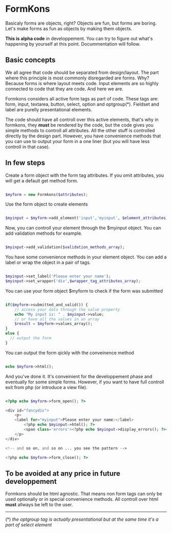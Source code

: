 FormKons
========

Basicaly forms are objects, right? Objects are fun, but forms are boring. Let's make forms as fun as objects by making them objects.

**This is alpha code** in developpement. You can try to figure out what's happening by yourself at this point. Docummentation will follow.

Basic concepts
--------------

We all agree that code should be separated from design/layout. The part where this principle is most commonly disregarded are forms. Why? Because forms is where layout meets code. Input elements are so highly connected to code that they are code. And here we are.

Formkons considers all active form tags as part of code. These tags are: form, input, textarea, button, select, option and optgroup(*). Fieldset and label are purelly presentational elements.
 
The code should have all controll over this active elements, that's why in formkons, they **must** be rendered by the code, but the code gives you simple methods to controll all attributes. All the other stuff is controlled directly by the design part. However, you have convenience methods that you can use to output your form in a one liner (but you will have less controll in that case).

In few steps
------------

Create a form object with the form tag attributes. If you omit attributes, you will get a default get method form.

```php

$myform = new Formkons($attributes);

```

Use the form object to create elements

```php

$myinput = $myform->add_element('input','myinput', $element_attributes);

```

Now, you can controll your element through the $myinput object. You can add validation methods for example.

```php

$myinput->add_validation($validation_methods_array);

```

You have some convenience methods in your element object. You can add a label or wrap the object in a pair of tags.
 
```php

$myinput->set_label('Please enter your name');
$myinput->set_wrapper('div',$wrapper_tag_attributes_array);

```

You can use your form object $myform to check if the form was submitted


```php

if($myform->submitted_and_valid()) {
    // access your data through the value property
    echo "My input is: " . $myinput->value;
    // or have all the values in an array
    $result = $myform->values_array();
}
else {
  // output the form
}

```
You can output the form qickly with the conveinence method

```php

echo $myform->html();

```

And you've done it. It's conveinient for the developpement phase and eventually for some simple forms. However, if you want to have full controll exit from php (or introduce a view file).
 
```php

<?php echo $myform->form_open(); ?>

<div id="fancydiv">
    <p>
    <label for="myinput">Please enter your name:</label>
        <?php echo $myinput->html(); ?>
        <span class='errors'><?php echo $myinput->display_errors(); ?></span>
    </p>
</div>

<!-- and so on, and so on ... you see the pattern -->

<?php echo $myform->form_close(); ?>

```

To be avoided at any price in future developpement
--------------------------------------------------

Formkons should be html agnostic. That means non form tags can only be used optionally or in special convenience methods. All controll over html **must** allways be left to the user.




-------
(\*) *the optgroup tag is actually presentational but at the same time it's a part of select element* 

